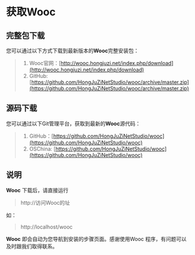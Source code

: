 # 获取Wooc
## 完整包下载
您可以通过以下方式下载到最新版本的**Wooc**完整安装包：
> 1. Wooc官网：[http://wooc.hongjuzi.net/index.php/download](http://wooc.hongjuzi.net/index.php/download)
> 2. GitHub: [https://github.com/HongJuZiNetStudio/wooc/archive/master.zip](https://github.com/HongJuZiNetStudio/wooc/archive/master.zip)

## 源码下载
您可以通过以下Git管理平台，获取到最新的**Wooc**源代码：
> 1. GitHub：[https://github.com/HongJuZiNetStudio/wooc](https://github.com/HongJuZiNetStudio/wooc)
> 2. OSChina: [https://github.com/HongJuZiNetStudio/wooc](https://github.com/HongJuZiNetStudio/wooc)

## 说明
**Wooc** 下载后，请直接运行
> http://访问Wooc的址

如：
> http://localhost/wooc

**Wooc** 即会自动为您导航到安装的步骤页面。感谢使用Wooc 程序，有问题可以及时跟我们取得联系。